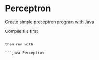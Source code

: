 # Perceptron

Create simple preceptron program with Java

Compile file first

```javac Perceptron.java

then run with

```java Perceptron